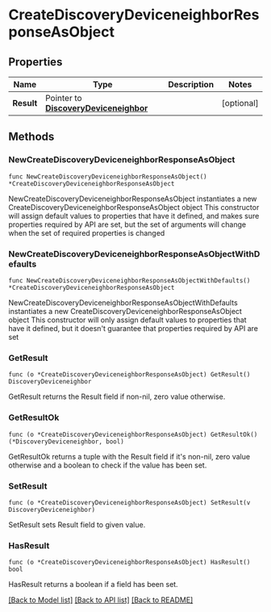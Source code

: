 # CreateDiscoveryDeviceneighborResponseAsObject

## Properties

Name | Type | Description | Notes
------------ | ------------- | ------------- | -------------
**Result** | Pointer to [**DiscoveryDeviceneighbor**](DiscoveryDeviceneighbor.md) |  | [optional] 

## Methods

### NewCreateDiscoveryDeviceneighborResponseAsObject

`func NewCreateDiscoveryDeviceneighborResponseAsObject() *CreateDiscoveryDeviceneighborResponseAsObject`

NewCreateDiscoveryDeviceneighborResponseAsObject instantiates a new CreateDiscoveryDeviceneighborResponseAsObject object
This constructor will assign default values to properties that have it defined,
and makes sure properties required by API are set, but the set of arguments
will change when the set of required properties is changed

### NewCreateDiscoveryDeviceneighborResponseAsObjectWithDefaults

`func NewCreateDiscoveryDeviceneighborResponseAsObjectWithDefaults() *CreateDiscoveryDeviceneighborResponseAsObject`

NewCreateDiscoveryDeviceneighborResponseAsObjectWithDefaults instantiates a new CreateDiscoveryDeviceneighborResponseAsObject object
This constructor will only assign default values to properties that have it defined,
but it doesn't guarantee that properties required by API are set

### GetResult

`func (o *CreateDiscoveryDeviceneighborResponseAsObject) GetResult() DiscoveryDeviceneighbor`

GetResult returns the Result field if non-nil, zero value otherwise.

### GetResultOk

`func (o *CreateDiscoveryDeviceneighborResponseAsObject) GetResultOk() (*DiscoveryDeviceneighbor, bool)`

GetResultOk returns a tuple with the Result field if it's non-nil, zero value otherwise
and a boolean to check if the value has been set.

### SetResult

`func (o *CreateDiscoveryDeviceneighborResponseAsObject) SetResult(v DiscoveryDeviceneighbor)`

SetResult sets Result field to given value.

### HasResult

`func (o *CreateDiscoveryDeviceneighborResponseAsObject) HasResult() bool`

HasResult returns a boolean if a field has been set.


[[Back to Model list]](../README.md#documentation-for-models) [[Back to API list]](../README.md#documentation-for-api-endpoints) [[Back to README]](../README.md)


